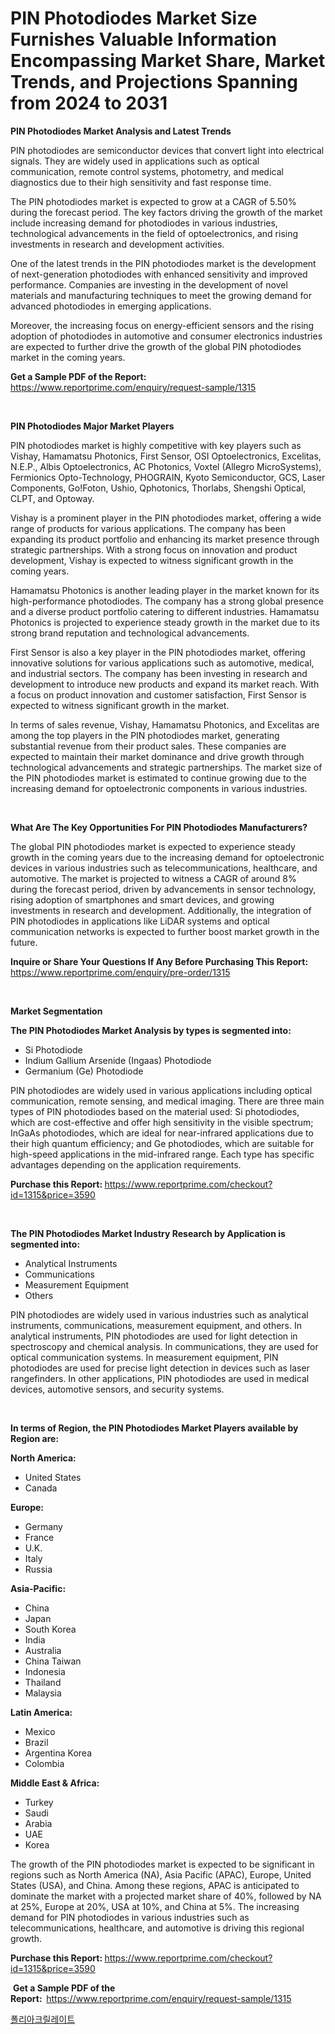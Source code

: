 <p><h1>PIN Photodiodes Market Size Furnishes Valuable Information Encompassing Market Share, Market Trends, and Projections Spanning from 2024 to 2031</h1></p><p><strong>PIN Photodiodes Market Analysis and Latest Trends</strong></p>
<p><p>PIN photodiodes are semiconductor devices that convert light into electrical signals. They are widely used in applications such as optical communication, remote control systems, photometry, and medical diagnostics due to their high sensitivity and fast response time.</p><p>The PIN photodiodes market is expected to grow at a CAGR of 5.50% during the forecast period. The key factors driving the growth of the market include increasing demand for photodiodes in various industries, technological advancements in the field of optoelectronics, and rising investments in research and development activities.</p><p>One of the latest trends in the PIN photodiodes market is the development of next-generation photodiodes with enhanced sensitivity and improved performance. Companies are investing in the development of novel materials and manufacturing techniques to meet the growing demand for advanced photodiodes in emerging applications.</p><p>Moreover, the increasing focus on energy-efficient sensors and the rising adoption of photodiodes in automotive and consumer electronics industries are expected to further drive the growth of the global PIN photodiodes market in the coming years.</p></p>
<p><strong>Get a Sample PDF of the Report:&nbsp;</strong> <a href="https://www.reportprime.com/enquiry/request-sample/1315">https://www.reportprime.com/enquiry/request-sample/1315</a></p>
<p>&nbsp;</p>
<p><strong>PIN Photodiodes Major Market Players</strong></p>
<p><p>PIN photodiodes market is highly competitive with key players such as Vishay, Hamamatsu Photonics, First Sensor, OSI Optoelectronics, Excelitas, N.E.P., Albis Optoelectronics, AC Photonics, Voxtel (Allegro MicroSystems), Fermionics Opto-Technology, PHOGRAIN, Kyoto Semiconductor, GCS, Laser Components, Go!Foton, Ushio, Qphotonics, Thorlabs, Shengshi Optical, CLPT, and Optoway.</p><p>Vishay is a prominent player in the PIN photodiodes market, offering a wide range of products for various applications. The company has been expanding its product portfolio and enhancing its market presence through strategic partnerships. With a strong focus on innovation and product development, Vishay is expected to witness significant growth in the coming years.</p><p>Hamamatsu Photonics is another leading player in the market known for its high-performance photodiodes. The company has a strong global presence and a diverse product portfolio catering to different industries. Hamamatsu Photonics is projected to experience steady growth in the market due to its strong brand reputation and technological advancements.</p><p>First Sensor is also a key player in the PIN photodiodes market, offering innovative solutions for various applications such as automotive, medical, and industrial sectors. The company has been investing in research and development to introduce new products and expand its market reach. With a focus on product innovation and customer satisfaction, First Sensor is expected to witness significant growth in the market.</p><p>In terms of sales revenue, Vishay, Hamamatsu Photonics, and Excelitas are among the top players in the PIN photodiodes market, generating substantial revenue from their product sales. These companies are expected to maintain their market dominance and drive growth through technological advancements and strategic partnerships. The market size of the PIN photodiodes market is estimated to continue growing due to the increasing demand for optoelectronic components in various industries.</p></p>
<p>&nbsp;</p>
<p><strong>What Are The Key Opportunities For PIN Photodiodes Manufacturers?</strong></p>
<p><p>The global PIN photodiodes market is expected to experience steady growth in the coming years due to the increasing demand for optoelectronic devices in various industries such as telecommunications, healthcare, and automotive. The market is projected to witness a CAGR of around 8% during the forecast period, driven by advancements in sensor technology, rising adoption of smartphones and smart devices, and growing investments in research and development. Additionally, the integration of PIN photodiodes in applications like LiDAR systems and optical communication networks is expected to further boost market growth in the future.</p></p>
<p><strong>Inquire or Share Your Questions If Any Before Purchasing This Report:</strong> <a href="https://www.reportprime.com/enquiry/pre-order/1315">https://www.reportprime.com/enquiry/pre-order/1315</a></p>
<p>&nbsp;</p>
<p><strong>Market Segmentation</strong></p>
<p><strong>The PIN Photodiodes Market Analysis by types is segmented into:</strong></p>
<p><ul><li>Si Photodiode</li><li>Indium Gallium Arsenide (Ingaas) Photodiode</li><li>Germanium (Ge) Photodiode</li></ul></p>
<p><p>PIN photodiodes are widely used in various applications including optical communication, remote sensing, and medical imaging. There are three main types of PIN photodiodes based on the material used: Si photodiodes, which are cost-effective and offer high sensitivity in the visible spectrum; InGaAs photodiodes, which are ideal for near-infrared applications due to their high quantum efficiency; and Ge photodiodes, which are suitable for high-speed applications in the mid-infrared range. Each type has specific advantages depending on the application requirements.</p></p>
<p><strong>Purchase this Report:&nbsp;</strong><a href="https://www.reportprime.com/checkout?id=1315&price=3590">https://www.reportprime.com/checkout?id=1315&price=3590</a></p>
<p>&nbsp;</p>
<p><strong>The PIN Photodiodes Market Industry Research by Application is segmented into:</strong></p>
<p><ul><li>Analytical Instruments</li><li>Communications</li><li>Measurement Equipment</li><li>Others</li></ul></p>
<p><p>PIN photodiodes are widely used in various industries such as analytical instruments, communications, measurement equipment, and others. In analytical instruments, PIN photodiodes are used for light detection in spectroscopy and chemical analysis. In communications, they are used for optical communication systems. In measurement equipment, PIN photodiodes are used for precise light detection in devices such as laser rangefinders. In other applications, PIN photodiodes are used in medical devices, automotive sensors, and security systems.</p></p>
<p>&nbsp;</p>
<p><strong>In terms of Region, the PIN Photodiodes Market Players available by Region are:</strong></p>
<p>
    <p> <strong> North America: </strong>
        <ul>
            <li>United States</li>
            <li>Canada</li>
        </ul>
        </p> 
    <p> <strong> Europe: </strong>
        <ul>
            <li>Germany</li>
            <li>France</li>
            <li>U.K.</li>
            <li>Italy</li>
            <li>Russia</li>
        </ul>
        </p> 
    <p> <strong> Asia-Pacific: </strong>
        <ul>
            <li>China</li>
            <li>Japan</li>
            <li>South Korea</li>
            <li>India</li>
            <li>Australia</li>
            <li>China Taiwan</li>
            <li>Indonesia</li>
            <li>Thailand</li>
            <li>Malaysia</li>
        </ul>
        </p> 
    <p> <strong> Latin America: </strong>
        <ul>
            <li>Mexico</li>
            <li>Brazil</li>
            <li>Argentina Korea</li>
            <li>Colombia</li>
        </ul>
        </p> 
    <p> <strong> Middle East & Africa: </strong>
        <ul>
            <li>Turkey</li>
            <li>Saudi</li>
            <li>Arabia</li>
            <li>UAE</li>
            <li>Korea</li>
        </ul>
    </p>
    </p>
<p><p>The growth of the PIN photodiodes market is expected to be significant in regions such as North America (NA), Asia Pacific (APAC), Europe, United States (USA), and China. Among these regions, APAC is anticipated to dominate the market with a projected market share of 40%, followed by NA at 25%, Europe at 20%, USA at 10%, and China at 5%. The increasing demand for PIN photodiodes in various industries such as telecommunications, healthcare, and automotive is driving this regional growth.</p></p>
<p><strong>Purchase this Report: </strong><a href="https://www.reportprime.com/checkout?id=1315&price=3590">https://www.reportprime.com/checkout?id=1315&price=3590</a></p>
<p>&nbsp;<strong>Get a Sample PDF of the Report:&nbsp;&nbsp;</strong><a href="https://www.reportprime.com/enquiry/request-sample/1315">https://www.reportprime.com/enquiry/request-sample/1315</a></p>
<p><strong></strong></p>
<p><p><a href="https://github.com/JonHarrtis67676y/Market-Research-Report-List-1/blob/main/10275878430.md">폴리아크릴레이트</a></p></p>